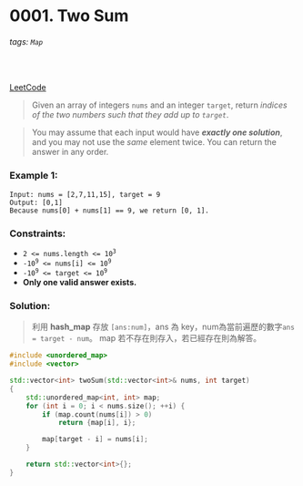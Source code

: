 # 0001. Two Sum

###### tags: `Map`
<br>

[LeetCode](https://leetcode.com/problems/two-sum/)

>   Given an array of integers `nums` and an integer `target`, return *indices of the two numbers such that they add up to `target`*.

>You may assume that each input would have _**exactly one solution**_, and you may not use the *same* element twice.
You can return the answer in any order.

### Example 1:
```
Input: nums = [2,7,11,15], target = 9
Output: [0,1]
Because nums[0] + nums[1] == 9, we return [0, 1].
```

### Constraints:
-   <code>2 <= nums.length <= 10<sup>3</sup></code>
-   <code>-10<sup>9</sup> <= nums[i] <= 10<sup>9</sup></code>
-   <code>-10<sup>9</sup> <= target <= 10<sup>9</sup></code>
-   **Only one valid answer exists.**

### Solution:
>   利用 **hash_map** 存放 `[ans:num]`，ans 為 key，num為當前遍歷的數字`ans = target - num`。  map 若不存在則存入，若已經存在則為解答。

```cpp
#include <unordered_map>
#include <vector>

std::vector<int> twoSum(std::vector<int>& nums, int target)
{
    std::unordered_map<int, int> map;
    for (int i = 0; i < nums.size(); ++i) {
        if (map.count(nums[i]) > 0)
            return {map[i], i};

        map[target - i] = nums[i];
    }

    return std::vector<int>{};
}
```